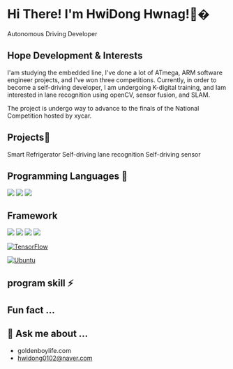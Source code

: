 # Hi There! I'm HwiDong Hwnag!👋� 
Autonomous Driving Developer

## Hope Development & Interests 
I'am studying the embedded line, I've done a lot of ATmega, ARM software engineer projects, and I've won three competitions. 
Currently, in order to become a self-driving developer, I am undergoing K-digital training, and  Iam interested in lane recognition using openCV, sensor fusion, and SLAM. 

The project is undergo way to advance to the finals of the National Competition hosted by xycar.

## Projects🌱
Smart Refrigerator
Self-driving lane recognition
Self-driving sensor


## Programming Languages 👯
<img src="https://img.shields.io/badge/Python-3766AB?style=flat-square&logo=Python&logoColor=white"/>  <img src="https://img.shields.io/badge/C++-3766AB?style=flat-square&logo=C++&logoColor=red"/>  <img src="https://img.shields.io/badge/C-3766AB?style=flat-square&logo=c&logoColor=red"/>



## Framework 


<img src="https://img.shields.io/badge/numpy-3766AB?style=flat-square&logo=numpy&logoColor=red"/>  <img src="https://img.shields.io/badge/ros-3766AB?style=flat-square&logo=ros&logoColor=white"/>  <img src="https://img.shields.io/badge/opencv-3766AB?style=flat-square&logo=opencv&logoColor=blue"/>  <img src="https://img.shields.io/badge/Yolo-3766AB?style=flat-square&logo=Yolo&logoColor=Yellow"/>
  
  
 <p><a href="https://www.tensorflow.org/" rel="nofollow"><img src="https://camo.githubusercontent.com/dc3f2a5e799316b2f5e264363202e057edd82ca9f57263eaff8b4014f1b4a14e/68747470733a2f2f696d672e736869656c64732e696f2f7374617469632f76313f7374796c653d666c61742d737175617265266c6162656c436f6c6f723d32313231323126636f6c6f723d666636663030266c6f676f436f6c6f723d666636663030266c6162656c3d266d6573736167653d54656e736f72466c6f77266c6f676f3d74656e736f72666c6f772623464636463030" alt="TensorFlow" data-canonical-src="https://img.shields.io/static/v1?style=flat-square&amp;labelColor=212121&amp;color=ff6f00&amp;logoColor=ff6f00&amp;label=&amp;message=TensorFlow&amp;logo=tensorflow&amp;#FF6F00" style="max-width: 100%;"></a>  <p><a href="https://ubuntu.com/" rel="nofollow"><img src="https://camo.githubusercontent.com/2221f840fe3579879bd604dc54688965bd388c979c70152fe7e631de58098770/68747470733a2f2f696d672e736869656c64732e696f2f7374617469632f76313f7374796c653d666c61742d737175617265266c6162656c436f6c6f723d32313231323126636f6c6f723d653935343230266c6f676f436f6c6f723d653935343230266c6162656c3d266d6573736167653d5562756e7475266c6f676f3d7562756e74752623453935343230" alt="Ubuntu" data-canonical-src="https://img.shields.io/static/v1?style=flat-square&amp;labelColor=212121&amp;color=e95420&amp;logoColor=e95420&amp;label=&amp;message=Ubuntu&amp;logo=ubuntu&amp;#E95420" style="max-width: 100%;"></a></p>


## program skill ⚡


## Fun fact  ... 

## 💬 Ask me about ...
- goldenboylife.com
- hwidong0102@naver.com

